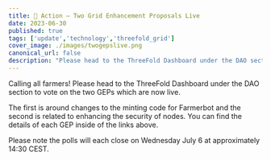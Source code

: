 ```yaml
---
title: 🚨 Action – Two Grid Enhancement Proposals Live
date: 2023-06-30
published: true
tags: ['update','technology','threefold_grid']
cover_image: ./images/twogepslive.png
canonical_url: false
description: "Please head to the ThreeFold Dashboard under the DAO section to vote on the two GEPs which are now live."
---
```


Calling all farmers! Please head to the ThreeFold Dashboard under the DAO section to vote on the two GEPs which are now live.

The first is around changes to the minting code for Farmerbot and the second is related to enhancing the security of nodes. You can find the details of each GEP inside of the links above.

Please note the polls will each close on Wednesday July 6 at approximately 14:30 CEST.